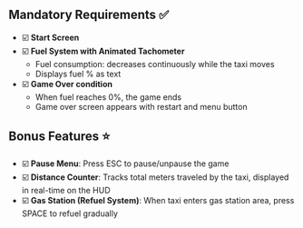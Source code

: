 ## Mandatory Requirements ✅

- ☑️ **Start Screen**
- ☑️ **Fuel System with Animated Tachometer** 
  - Fuel consumption: decreases continuously while the taxi moves
  - Displays fuel % as text
- ☑️ **Game Over condition** 
  - When fuel reaches 0%, the game ends
  - Game over screen appears with restart and menu button

## Bonus Features ⭐

- ☑️ **Pause Menu**: Press ESC to pause/unpause the game
- ☑️ **Distance Counter**: Tracks total meters traveled by the taxi, displayed in real-time on the HUD
- ☑️ **Gas Station (Refuel System)**: When taxi enters gas station area, press SPACE to refuel gradually

